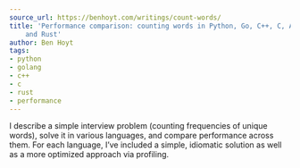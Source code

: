 ```yaml
---
source_url: https://benhoyt.com/writings/count-words/
title: 'Performance comparison: counting words in Python, Go, C++, C, AWK, Forth,
    and Rust'
author: Ben Hoyt
tags:
- python
- golang
- c++
- c
- rust
- performance
---
```


I describe a simple interview problem (counting frequencies of unique words), solve it in various languages, and compare performance across them. For each language, I’ve included a simple, idiomatic solution as well as a more optimized approach via profiling.
